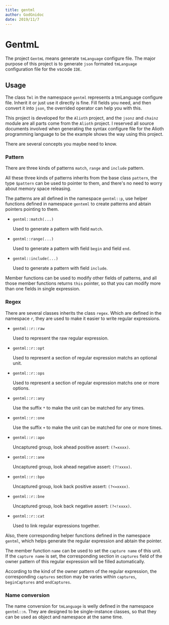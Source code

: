```yaml
---
title: gentml
author: GodGnidoc
date: 2019/11/7
---
```


# GentmL

The project `GentmL` means generate `tmLanguage` configure file. The major purpose of this project is to generate `json` formated `tmLanguage` configuration file for the vscode `IDE`.

## Usage

The class `Tml` in the namespace `gentml` represents a tmLanguage configure file. Inherit it or just use it directly is fine. Fill fields you need, and then convert it into `json`, the overrided operator can help you with this.

This project is developed for the `Alioth` project, and the `jsonz` and `chainz` module are all parts come from the `Alioth` project. I reserved all source documents involved when generating the syntax configure file for the Alioth programming language to be the example shows the way using this project.

There are several concepts you maybe need to know.

### Pattern

There are three kinds of patterns `match`, `range` and `include` pattern.

All these three kinds of patterns inherits from the base class `pattern`, the type `$pattern` can be used to pointer to them, and there's no need to worry about memory space releasing.

The patterns are all defined in the namespace `gentml::p`, use helper functions defined in namespace `genteml` to create patterns and abtain pointers pointing to them.

- `gentml::match(...)`
  
  Used to generate a pattern with field `match`.

- `gentml::range(...)`

  Used to generate a pattern with field `begin` and field `end`.

- `gentml::include(...)`
  
  Used to generate a pattern with field `include`.

Member functions can be used to modify other fields of patterns, and all those member functions returns `this` pointer, so that you can modify more than one fields in single expression.

### Regex

There are several classes inherits the class `regex`. Which are defined in the namespace `r`, they are used to make it easier to write regular expressions.

- `gentml::r::raw`
  
  Used to represent the raw regular expression.
- `gentml::r::opt`
  
  Used to represent a section of regular expression matchs an optional unit.
- `gentml::r::ops`
  
  Used to represent a section of regular expression matchs one or more options.
- `gentml::r::any`
  
  Use the suffix `*` to make the unit can be matched for any times.
- `gentml::r::one`
  
  Use the suffix `+` to make the unit can be matched for one or more times.
- `gentml::r::apo`

  Uncaptured group, look ahead positive assert: `(?=xxxx)`.
- `gentml::r::ane`

  Uncaptured group, look ahead negative assert: `(?!xxxx)`.
- `gentml::r::bpo`

  Uncaptured group, look back positive assert: `(?<=xxxx)`.
- `gentml::r::bne`

  Uncaptured group, look back negative assert: `(?<!xxxx)`.
- `gentml::r::cat`
  
  Used to link regular expressions together.

Also, there corresponding helper functions defined in the namespace `gentml`, which helps generate the regular expression and abtain the pointer.

The member function `name` can be used to set the `capture name` of this unit. If the `capture name` is set, the corresponding section in `captures` field of the owner pattern of this regular expression will be filled automatically.

According to the kind of the owner pattern of the regular expression, the corresponding `captures` section may be varies within `captures`, `beginCaptures` and `endCaptures`.

### Name conversion

The name conversion for `tmLanguage` is welly defined in the namespace `gentml::n`. They are designed to be single-instance classes, so that they can be used as object and namespace at the same time.